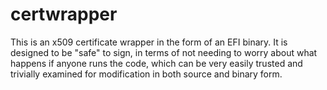 certwrapper
========

This is an x509 certificate wrapper in the form of an EFI binary.  It is
designed to be "safe" to sign, in terms of not needing to worry about what
happens if anyone runs the code, which can be very easily trusted and trivially
examined for modification in both source and binary form.
